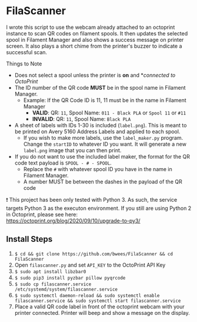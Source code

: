 # FilaScanner
I wrote this script to use the webcam already attached to an octoprint instance to scan QR codes on filament spools. It then updates the selected spool in Filament Manager and also shows a success message on printer screen. It also plays a short chime from the printer's buzzer to indicate a successful scan.

Things to Note
- Does not select a spool unless the printer is **on** and **connected to OctoPrint*
- The ID number of the QR code **MUST** be in the spool name in Filament Manager.
  - Example: If the QR Code ID is 11, 11 must be in the name in Filament Manager
    - **VALID**: QR: `11`, Spool Name: `011 - Black PLA` or `Spool 11` or `#11`
    - **INVALID**: QR: `11`, Spool Name: `Black PLA`
- A sheet of labels with IDs 1-30 is included (`label.png`). This is meant to be printed on Avery 5160 Address Labels and applied to each spool. 
  - If you wish to make more labels, use the `label_maker.py` program. Change the `startID` to whatever ID you want. It will generate a new `label.png` image that you can then print.
- If you do not want to use the included label maker, the format for the QR code text payload is `SPOOL - # - SPOOL`. 
  - Replace the `#` with whatever spool ID you have in the name in Filament Manager.
  - A number MUST be between the dashes in the payload of the QR code

❗ This project has been only tested with Python 3. As such, the service targets Python 3 as the executon environment. If you still are using Python 2 in Octoprint, please see here: https://octoprint.org/blog/2020/09/10/upgrade-to-py3/

## Install Steps
1. `$ cd && git clone https://github.com/bwees/FilaScanner && cd FilaScanner`
2. Open `filascanner.py` and set `API_KEY` to the OctoPrint API Key 
2. `$ sudo apt install libzbar0`
3. `$ sudo pip3 install pyzbar pillow pyqrcode`
4. `$ sudo cp filascanner.service /etc/systemd/system/filascanner.service`
5. `$ sudo systemctl daemon-reload && sudo systemctl enable filascanner.service && sudo systemctl start filascanner.service`
6. Place a valid QR code label in front of the octoprint webcam with your printer connected. Printer will beep and show a message on the display.

